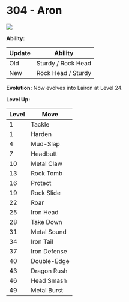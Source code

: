 # 304 - Aron
![][304]

**Ability:**

Update | Ability
---    | ---
Old    | Sturdy / Rock Head
New    | Rock Head / Sturdy

**Evolution:**
Now evolves into Lairon at Level 24.

**Level Up:**

Level | Move
---   | ---
  1   | Tackle
  1   | Harden
  4   | Mud-Slap
  7   | Headbutt
 10   | Metal Claw
 13   | Rock Tomb
 16   | Protect
 19   | Rock Slide
 22   | Roar
 25   | Iron Head
 28   | Take Down
 31   | Metal Sound
 34   | Iron Tail
 37   | Iron Defense
 40   | Double-Edge
 43   | Dragon Rush
 46   | Head Smash
 49   | Metal Burst



[304]: /img/pokemon/304.png
